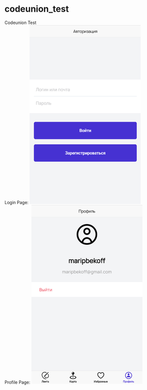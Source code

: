 # codeunion_test

Codeunion Test<br />
Login Page:
<img src="1.png" width="365" height="585">
<br />
Profile Page:
<img src="2.png" width="365" height="585">